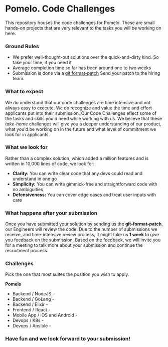 # Pomelo. Code Challenges

This repository houses the code challenges for Pomelo. These are
small hands-on projects that are very relevant to the tasks you will be working on here.

### Ground Rules

* We prefer well-thought-out solutions over the quick-and-dirty kind. So take your time,
  if you need it 
* Average completion time so far has been around one to two weeks
* Submission is done via a [git format-patch](https://git-scm.com/docs/git-format-patch)
  Send your patch to the hiring team.

### What to expect

We do understand that our code challenges are time intensive and not always easy to
execute. We do recognize and value the time and effort applicants put into their
submission. Our Code Challenges eflect some of the tasks and skills you'd need while
working with us. We believe that these *take-home* challenges will give you a deeper
understanding of our product, what you'd be working on in the future and what level of
commitment we look for in applicants.

### What we look for

Rather than a complex solution, which added a million features and is written in 10,000
lines of code, we look for:

* **Clarity:** You can write clear code that any devs could read and understand in one go
* **Simplicity:** You can write gimmick-free and straightforward code with no ambiguities
* **Defensiveness:** You can cover edge cases and treat user inputs with care

### What happens after your submission

Once you have submitted your solution by sending us the **git-format-patch**, our
Engineers will review the code. Due to the number of submissions we receive, and
time-intensive review process, it might take us **1 week** to give you feedback on the
submission. Based on the feedback, we will invite you for a meeting to talk more about
your submission and continue the recruitment process.

### Challenges

Pick the one that most suites the position you wish to apply.

**Pomelo**

* Backend / NodeJS - [](https://github.com/pomelofashion/challenges/tree/challenge-nodejs)
* Backend / GoLang - [](https://github.com/pomelofashion/challenges/tree/challenge-golang)
* Backend / Elixir - [](https://github.com/pomelofashion/challenges/tree/challenge-elixir)
* Frontend / React - [](https://github.com/pomelofashion/challenges/tree/challenge-react)
* Mobile App / iOS and Android - [](https://github.com/pomelofashion/challenges/tree/challenge-mobile)
* Devops / K8s - [](https://github.com/pomelofashion/challenges/tree/challenge-devops)
* Devops / Ansible - [](https://github.com/pomelofashion/challenges/tree/challenge-ansible)

### Have fun and we look forward to your submission!
